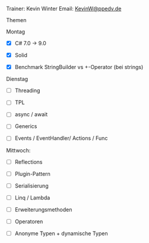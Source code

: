 Trainer: Kevin Winter
Email: KevinW@ppedv.de

Themen

Montag
- [x] C# 7.0 -> 9.0 
- [x] Solid 
- [x] Benchmark StringBuilder vs +-Operator (bei strings)


Dienstag
- [ ] Threading
- [ ] TPL
- [ ] async / await
- [ ] Generics
- [ ] Events / EventHandler/ Actions / Func


Mittwoch:
- [ ] Reflections 
- [ ] Plugin-Pattern 
- [ ] Serialisierung
- [ ] Linq / Lambda 
- [ ] Erweiterungsmethoden  
- [ ] Operatoren
- [ ] Anonyme Typen + dynamische Typen 






